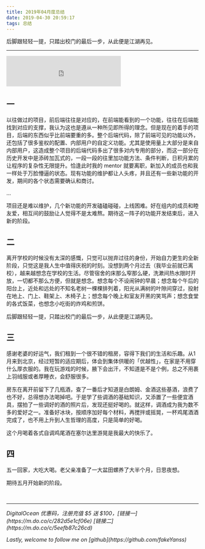```yaml
---
title: 2019年04月度总结
date: 2019-04-30 20:59:17
tags: 总结
---
```

后脚跟轻轻一提，只踏出校门的最后一步，从此便是江湖再见。

<!--more-->

---

<iframe src="https://open.spotify.com/embed/track/0V6mWe5eWcVk6C0Y5ZQBt5" width="300" height="80" frameborder="0" allowtransparency="true" allow="encrypted-media"></iframe>

## 一

以往做过的项目，前后端往往是对应的，在前端能看到的一个功能，往往在后端能找到对应的支撑，我认为这也是遵从一种所见即所得的理念。但是现在的着手的项目，后端的东西似乎比前端要重的多。整个后端代码，除了前端可见的功能以外，还包括了很多鉴权的配置、内部用户的自定义功能。尤其是使用量上大部分是来自内部用户，这造成整个项目的后端代码多出了很多对内专用的部分，而这一部分在历史开发中是添砖加瓦式的，一段一段的往里加功能方法、条件判断，日积月累的让程序的复杂性无限提升。恰逢此时我的 mentor 就要离职，新加入的成员也和我一样处于万脸懵逼的状态。现有功能的维护都让人头疼，并且还有一些新功能的开发，期间的各个状态需要确认和商讨。

...

项目还是难以维护，几个新功能的开发磕磕碰碰，上线困难。好在组内的成员和睦友爱，相互间的鼓励让人觉得不是太难熬。期待这一阵子的功能开发结束后，进入新的阶段。

## 二

离开学校的时候没有太深的感慨，只觉可以抛弃过往的身份，开始自力更生的全新阶段，只觉这是我人生中值得庆祝的时刻。没想到两个月过去（我毕业前就已离校），越来越想念在学校的生活。尽管宿舍的床那么窄那么硬，洗漱间热水限时开放，一切都不那么方便，但就是想念。想念每个不设闹钟的早晨；想念每个午后的阳台上，近处和远处的不知名老树一棵棵排列着，阳光从满树的叶隙间穿过，投射在地上、门上、鞋架上、木椅子上；想念每个晚上和室友开黑的笑骂声；想念食堂的各式饭菜，也想念小吃街的炸鸡和煎饼。

后脚跟轻轻一提，只踏出校门的最后一步，从此便是江湖再见。

## 三

感谢老婆的好运气，我们租到一个很不错的租房，容得下我们的生活和乐趣。从1月来到北京，经过短暂的适应期后，体会到集体供暖的「优越性」，在家是不用穿什么厚衣服的。我在玩游戏的时候，腋下会出汗，不知道是不是个例，总之不用裹上羽绒服或者厚睡衣，会舒服很多。

房东在离开前留下了几瓶酒，查了一番后才知道是白朗姆、金酒这些基酒，浪费了也不好，总得想办法喝掉吧。于是学了些调酒的基础知识，又添置了一些便宜酒具，摆拍了一些调好的酒的照片后，发现还挺好喝的。就这样，调酒成为我为数不多的爱好之一。准备好冰块，按顺序加好每个材料，再搅拌或摇晃，一杯鸡尾酒酒完成了，也不用上升到人生哲理的高度，只是简单的好喝。

这个月喝着各式自调鸡尾酒在塞尔达里游晃是我最大的快乐了。

## 四

五一回家，大吃大喝。老父亲准备了一大盆田螺养了大半个月，日思夜想。

期待五月开始新的阶段。



<!-- more -->

<br>

---
<p id="div-border-left-red"><i>DigitalOcean 优惠码，注册充值 $5 送 $100，[链接一](https://m.do.co/c/282d5e1cf06e) [链接二](https://m.do.co/c/5eefb87c26cd)</i></p>
<p id="div-border-left-red"><i>Lastly, welcome to follow me on [github](https://github.com/fakeYanss)</i></p>
